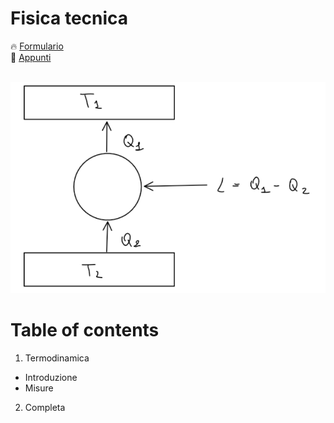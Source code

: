 # Fisica tecnica

🔥 [Formulario](https://github.com/mastroalex/fisicatecnica/blob/main/fisica_tecnica.pdf)
<br>
📝 [Appunti](https://github.com/mastroalex/fisicatecnica/blob/main/fisica_tecnica.pdf)
<br>
<br>

![Wallpaper](https://github.com/mastroalex/fisicatecnica/blob/main/figures/cicloinverso.png)
<br>

# Table of contents

1. Termodinamica
* Introduzione
 * Misure
  2. Completa



